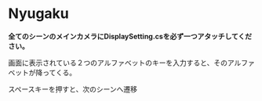 # Nyugaku

**全てのシーンのメインカメラにDisplaySetting.csを必ず一つアタッチしてください。**<p>
画面に表示されている２つのアルファベットのキーを入力すると、そのアルファベットが降ってくる。

スペースキーを押すと、次のシーンへ遷移
